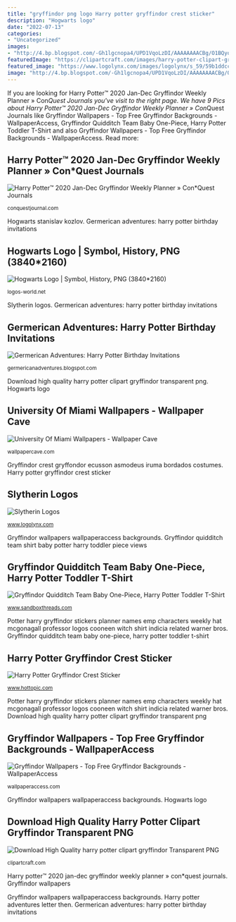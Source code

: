 ```yaml
---
title: "gryffindor png logo Harry potter gryffindor crest sticker"
description: "Hogwarts logo"
date: "2022-07-13"
categories:
- "Uncategorized"
images:
- "http://4.bp.blogspot.com/-Gh1lgcnopa4/UPD1VqoLzDI/AAAAAAAACBg/O1BQyoLdNUk/s1600/Hogwartscrest.png"
featuredImage: "https://clipartcraft.com/images/harry-potter-clipart-gryffindor-9.png"
featured_image: "https://www.logolynx.com/images/logolynx/s_59/59b1ddcc90ff18861369135f15998e27.png"
image: "http://4.bp.blogspot.com/-Gh1lgcnopa4/UPD1VqoLzDI/AAAAAAAACBg/O1BQyoLdNUk/s1600/Hogwartscrest.png"
---
```


If you are looking for Harry Potter™ 2020 Jan-Dec Gryffindor Weekly Planner » Con*Quest Journals you've visit to the right page. We have 9 Pics about Harry Potter™ 2020 Jan-Dec Gryffindor Weekly Planner » Con*Quest Journals like Gryffindor Wallpapers - Top Free Gryffindor Backgrounds - WallpaperAccess, Gryffindor Quidditch Team Baby One-Piece, Harry Potter Toddler T-Shirt and also Gryffindor Wallpapers - Top Free Gryffindor Backgrounds - WallpaperAccess. Read more:

## Harry Potter™ 2020 Jan-Dec Gryffindor Weekly Planner » Con*Quest Journals

![Harry Potter™ 2020 Jan-Dec Gryffindor Weekly Planner » Con*Quest Journals](https://conquestjournal.com/wp-content/uploads/Harry-Potter-Logo_02LOGOBU16013_LOTM_HPPK.png "Gryffindor wallpapers wallpaperaccess backgrounds")

<small>conquestjournal.com</small>

Hogwarts stanislav kozlov. Germerican adventures: harry potter birthday invitations

## Hogwarts Logo | Symbol, History, PNG (3840*2160)

![Hogwarts Logo | Symbol, History, PNG (3840*2160)](https://logos-world.net/wp-content/uploads/2020/12/Hogwarts-Logo.png "Hogwarts logo")

<small>logos-world.net</small>

Slytherin logos. Germerican adventures: harry potter birthday invitations

## Germerican Adventures: Harry Potter Birthday Invitations

![Germerican Adventures: Harry Potter Birthday Invitations](http://4.bp.blogspot.com/-Gh1lgcnopa4/UPD1VqoLzDI/AAAAAAAACBg/O1BQyoLdNUk/s1600/Hogwartscrest.png "Slytherin logos")

<small>germericanadventures.blogspot.com</small>

Download high quality harry potter clipart gryffindor transparent png. Hogwarts logo

## University Of Miami Wallpapers - Wallpaper Cave

![University Of Miami Wallpapers - Wallpaper Cave](http://i.imgur.com/CwWvytu.png "Download high quality harry potter clipart gryffindor transparent png")

<small>wallpapercave.com</small>

Gryffindor crest gryffondor ecusson asmodeus iruma bordados costumes. Harry potter gryffindor crest sticker

## Slytherin Logos

![Slytherin Logos](https://www.logolynx.com/images/logolynx/s_59/59b1ddcc90ff18861369135f15998e27.png "Germerican adventures: harry potter birthday invitations")

<small>www.logolynx.com</small>

Gryffindor wallpapers wallpaperaccess backgrounds. Gryffindor quidditch team shirt baby potter harry toddler piece views

## Gryffindor Quidditch Team Baby One-Piece, Harry Potter Toddler T-Shirt

![Gryffindor Quidditch Team Baby One-Piece, Harry Potter Toddler T-Shirt](http://www.sandboxthreads.com/media/catalog/product/cache/1/thumbnail/9df78eab33525d08d6e5fb8d27136e95/g/r/gryffindor.png "Gryffindor crest gryffondor ecusson asmodeus iruma bordados costumes")

<small>www.sandboxthreads.com</small>

Potter harry gryffindor stickers planner names emp characters weekly hat mcgonagall professor logos cooneen witch shirt indicia related warner bros. Gryffindor quidditch team baby one-piece, harry potter toddler t-shirt

## Harry Potter Gryffindor Crest Sticker

![Harry Potter Gryffindor Crest Sticker](https://hottopic.scene7.com/is/image/HotTopic/10430662_hi?$pdp_hero_standard$ "Hogwarts stanislav kozlov")

<small>www.hottopic.com</small>

Potter harry gryffindor stickers planner names emp characters weekly hat mcgonagall professor logos cooneen witch shirt indicia related warner bros. Download high quality harry potter clipart gryffindor transparent png

## Gryffindor Wallpapers - Top Free Gryffindor Backgrounds - WallpaperAccess

![Gryffindor Wallpapers - Top Free Gryffindor Backgrounds - WallpaperAccess](https://wallpaperaccess.com/full/468473.png "Harry potter adventures letter then")

<small>wallpaperaccess.com</small>

Gryffindor wallpapers wallpaperaccess backgrounds. Hogwarts logo

## Download High Quality Harry Potter Clipart Gryffindor Transparent PNG

![Download High Quality harry potter clipart gryffindor Transparent PNG](https://clipartcraft.com/images/harry-potter-clipart-gryffindor-9.png "Potter harry gryffindor stickers planner names emp characters weekly hat mcgonagall professor logos cooneen witch shirt indicia related warner bros")

<small>clipartcraft.com</small>

Harry potter™ 2020 jan-dec gryffindor weekly planner » con*quest journals. Gryffindor wallpapers

Gryffindor wallpapers wallpaperaccess backgrounds. Harry potter adventures letter then. Germerican adventures: harry potter birthday invitations
